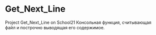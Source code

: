 # Get_Next_Line
Project Get_Next_Line on School21
Консольная функция, считывающая файл и построчно выводящая его содержимое.
